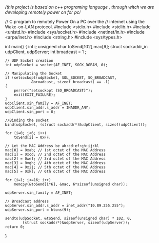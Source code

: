 /*this project is based on c++ programing language ,
through witch we are developing remotely power on for pc*/

// C program to remotely Power On a PC over the
// internet using the Wake-on-LAN protocol.
#include <stdio.h>
#include <stdlib.h>
#include <unistd.h>
#include <sys/socket.h>
#include <netinet/in.h>
#include <arpa/inet.h>
#include <string.h>
#include <sys/types.h>

int main()
{
	int i;
	unsigned char toSend[102],mac[6];
	struct sockaddr_in udpClient, udpServer;
	int broadcast = 1 ;

	// UDP Socket creation
	int udpSocket = socket(AF_INET, SOCK_DGRAM, 0);

	// Manipulating the Socket
	if (setsockopt(udpSocket, SOL_SOCKET, SO_BROADCAST,
				&broadcast, sizeof broadcast) == -1)
	{
		perror("setsockopt (SO_BROADCAST)");
		exit(EXIT_FAILURE);
	}
	udpClient.sin_family = AF_INET;
	udpClient.sin_addr.s_addr = INADDR_ANY;
	udpClient.sin_port = 0;

	//Binding the socket
	bind(udpSocket, (struct sockaddr*)&udpClient, sizeof(udpClient));

	for (i=0; i<6; i++)
		toSend[i] = 0xFF;

	// Let the MAC Address be ab:cd:ef:gh:ij:kl
	mac[0] = 0xab; // 1st octet of the MAC Address
	mac[1] = 0xcd; // 2nd octet of the MAC Address
	mac[2] = 0xef; // 3rd octet of the MAC Address
	mac[3] = 0xgh; // 4th octet of the MAC Address
	mac[4] = 0xij; // 5th octet of the MAC Address
	mac[5] = 0xkl; // 6th octet of the MAC Address

	for (i=1; i<=16; i++)
		memcpy(&toSend[i*6], &mac, 6*sizeof(unsigned char));

	udpServer.sin_family = AF_INET;

	// Broadcast address
	udpServer.sin_addr.s_addr = inet_addr("10.89.255.255");
	udpServer.sin_port = htons(9);

	sendto(udpSocket, &toSend, sizeof(unsigned char) * 102, 0,
			(struct sockaddr*)&udpServer, sizeof(udpServer));
	return 0;
}



